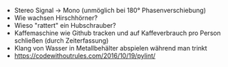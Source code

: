 * Stereo Signal -> Mono (unmöglich bei 180° Phasenverschiebung)
* Wie wachsen Hirschhörner?
* Wieso "rattert" ein Hubschrauber?
* Kaffemaschine wie Github tracken und auf Kaffeverbrauch pro Person schließen (durch Zeiterfassung)
* Klang von Wasser in Metallbehälter abspielen während man trinkt
* https://codewithoutrules.com/2016/10/19/pylint/
